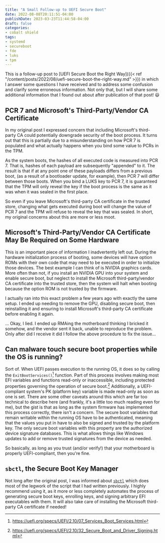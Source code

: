 ```yaml
---
title: "A Small Follow-up to UEFI Secure Boot"
date: 2022-08-08T20:11:51-04:00
publishDate: 2023-03-23T11:44:58-04:00
draft: false
categories:
- cobalt shield
tags:
- systemd
- secureboot
- fde
- luks
- tpm
---
```

This is a follow-up post to
[UEFI Secure Boot the Right Way]({{< ref "/content/posts/2022/08/uefi-secure-boot-the-right-way.md" >}})
in which I answer some questions I have received and to address some confusion
and clarify some erroneous information. Not only that, but I will share some
additional information that I found out about after publication of that post! 😃

## PCR 7 and Microsoft's Third-Party/Vendor CA Certificate

In my original post I expressed concern that including Microsoft's third-party
CA could potentially downgrade security of the boot process. It turns out that
this is partially due to a misunderstanding on how PCR 7 is populated and what
actually happens when you bind some value to PCRs in the TPM.

As the system boots, the hashes of all executed code is measured into PCR 7.
That is, hashes of each payload are subsequently "appended" to it. The result is
that if at any point one of these payloads differs from a previous boot, (as a
result of a bootloader update, for example), then PCR 7 will differ between
those boots. When you bind a LUKS key to PCR 7, it is guaranteed that the TPM
will only reveal the key if the boot process is the same as it was when it was
sealed in the first place.

So even if you leave Microsoft's third-party CA certificate in the trusted
store, changing what gets executed during boot will change the value of PCR 7
and the TPM will refuse to reveal the key that was sealed. In  short, my
original concerns about this are more or less moot.

## Microsoft's Third-Party/Vendor CA Certificate May Be Required on Some Hardware

This is an important piece of information I inadvertently left out. During the
hardware initialization process of booting, some devices will have option ROMs
with their own code that may need to be executed in order to initialize those
devices. The best example I can think of is NVIDIA graphics cards. More often
than not, if you install an NVIDIA GPU into your system and enable secure boot,
but neglect to install the Microsoft third-party/vendor CA certificate into the
trusted store, then the system will halt when booting because the option ROM is
not trusted by the firmware.

I actually ran into this exact problem a few years ago with exactly the same
setup. I ended up needing to remove the GPU, disabling secure boot, then
reinstalling it and ensuring to install Microsoft's third-party CA certificate
before enabling it again.

... Okay, I lied. I ended up RMAing the motherboard thinking I bricked it
somehow, and the vendor sent it back, unable to reproduce the problem. Only
after did I receive it did I follow the above procedure to fix the issue...

## Can malware touch secure boot properties while the OS is running?

Sort of. When UEFI passes execution to the running OS, it does so by calling
the `ExitBootServices()`[^1] function. Part of this process involves making
most EFI variables and functions read-only or inaccessible, including protected
properties governing the operation of secure boot.[^2] Additionally, a
UEFI-compliant system's PK (platform key) variable is made read-only as soon as
one is set. There are some other caveats around this which are far too technical
to describe here (and frankly, it's a little too much reading even for me), but
the gist is that as long as the system firmware has implemented this process
correctly, there isn't a concern. The secure boot variables that remain writable
within the running OS have to be authenticated, meaning that the values you put
in have to also be signed and trusted by the platform key. The only secure boot
variables with this property are the authorized device signature databases. This
is what allows things like Windows updates to add or remove trusted signatures
from the device as needed.

So basically, as long as you trust (and/or verify!) that your motherboard is
properly UEFI-compliant, then you're fine.

## `sbctl`, the Secure Boot Key Manager

Not long after the original post, I was informed about
[`sbctl`](https://github.com/Foxboron/sbctl) which does most of the legwork of
the script that I had written previously. I highly recommend using it, as it
more or less completely automates the process of generating secure boot keys,
enrolling keys, and signing arbitrary EFI executables with them. It will also
take care of installing the Microsoft third-party CA certificate if needed!

[^1]: https://uefi.org/specs/UEFI/2.10/07_Services_Boot_Services.html
[^2]: https://uefi.org/specs/UEFI/2.10/32_Secure_Boot_and_Driver_Signing.html
